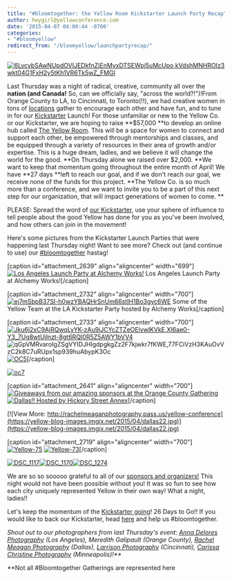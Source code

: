 ```yaml
---
title: "#bloomtogether: the Yellow Room Kickstarter Launch Party Recap"
author: heygirl@yellowconference.com
date: '2015-04-07 04:00:44 -0700'
categories:
- "#bloomyellow"
redirect_from: "/bloomyellow/launchpartyrecap/"
---
```


[![6LvcybSAwNUpdOVIJEDkfnZiEnMvxDTSEWpj5uMcUpo,kVdshMNHROIz3wkt04G1FxH2y5tKh1VR6Tk5wZ_FMGI](https://yellow-blog-images.imgix.net/2015/04/6LvcybSAwNUpdOVIJEDkfnZiEnMvxDTSEWpj5uMcUpokVdshMNHROIz3wkt04G1FxH2y5tKh1VR6Tk5wZ_FMGI.jpg)](https://yellow-blog-images.imgix.net/2015/04/6LvcybSAwNUpdOVIJEDkfnZiEnMvxDTSEWpj5uMcUpokVdshMNHROIz3wkt04G1FxH2y5tKh1VR6Tk5wZ_FMGI.jpg)

Last Thursday was a night of radical, creative, community all over the **nation (and Canada!** So, can we officially say, "across the world?!")!From Orange County to LA, to Cincinnati, to Toronto(!!), we had creative women in tons of [locations](http://yellowconference.com/blog/page/3/) gather to encourage each other and have fun, and to tune in for our [Kickstarter](https://www.kickstarter.com/projects/1439745204/the-yellow-room-a-digital-hub-for-creative-world-c) Launch! For those unfamiliar or new to the Yellow Co. or our Kickstarter, we are hoping to raise **$57,000 **to develop an online hub called [The Yellow Room](http://theyellowroom.co/). This will be a space for women to connect and support each other, be empowered through mentorships and classes, and be equipped through a variety of resources in their area of growth and/or expertise. This is a huge dream, ladies, and we believe it will change the world for the good. **On Thursday alone we raised over $2,000. **We want to keep that momentum going throughout the entire month of April! We have **27 days **left to reach our goal, and if we don't reach our goal, we receive none of the funds for this project. **The Yellow Co. is so much more than a conference, and we want to invite you to be a part of this next step for our organization, that will impact generations of women to come. **

PLEASE: Spread the word of [our Kickstarter](https://www.kickstarter.com/projects/1439745204/the-yellow-room-a-digital-hub-for-creative-world-c), use your sphere of influence to tell people about the good Yellow has done for you as you've been involved, and how others can join in the movement!

Here's some pictures from the Kickstarter Launch Parties that were happening last Thursday night! Want to see more? Check out (and continue to use) our [#bloomtogether](https://instagram.com/explore/tags/bloomtogether/) hastag!

[caption id="attachment_2639" align="aligncenter" width="699"][![Los Angeles Launch Party at Alchemy Works!](https://yellow-blog-images.imgix.net/2015/04/LA22.jpg)](https://yellow-blog-images.imgix.net/2015/04/LA22.jpg) Los Angeles Launch Party at Alchemy Works![/caption]

[caption id="attachment_2732" align="aligncenter" width="700"][![ej7mSbpB37SI-h0wzYBAQHrSnUm66stIH1Bo3gyc6WE](https://yellow-blog-images.imgix.net/2015/04/ej7mSbpB37SI-h0wzYBAQHrSnUm66stIH1Bo3gyc6WE.jpg)](https://yellow-blog-images.imgix.net/2015/04/ej7mSbpB37SI-h0wzYBAQHrSnUm66stIH1Bo3gyc6WE.jpg) Some of the Yellow Team at the LA Kickstarter Party hosted by Alchemy Works[/caption]

[caption id="attachment_2733" align="aligncenter" width="700"][![Jku6j2xC9AjRQwqLyYK-zAu9iJCYcZTZeOElvwlKVkE,XI6ae0-Y3_7Ug8wtUjlnzt-8gt6RQI0R5Z5AWY1bVV4](https://yellow-blog-images.imgix.net/2015/04/Jku6j2xC9AjRQwqLyYK-zAu9iJCYcZTZeOElvwlKVkEXI6ae0-Y3_7Ug8wtUjlnzt-8gt6RQI0R5Z5AWY1bVV4.jpg)](https://yellow-blog-images.imgix.net/2015/04/qGpVMRvaroIgZSgVYIDJHIgdpgkgZz2F7kjwkr7fKWE77FCiVzH3KAuOvVzC2k8C7uRUpx1sp939huAbypK3Oc.jpg) ![qGpVMRvaroIgZSgVYIDJHIgdpgkgZz2F7kjwkr7fKWE,77FCiVzH3KAuOvVzC2k8C7uRUpx1sp939huAbypK3Oc](https://yellow-blog-images.imgix.net/2015/04/qGpVMRvaroIgZSgVYIDJHIgdpgkgZz2F7kjwkr7fKWE77FCiVzH3KAuOvVzC2k8C7uRUpx1sp939huAbypK3Oc.jpg) [![OC5](https://yellow-blog-images.imgix.net/2015/04/OC52.jpg)](https://yellow-blog-images.imgix.net/2015/04/OC52.jpg)[/caption]

[![oc7](https://yellow-blog-images.imgix.net/2015/04/oc71.jpg)](https://yellow-blog-images.imgix.net/2015/04/oc71.jpg)

[caption id="attachment_2641" align="aligncenter" width="700"][![Giveaways from our amazing sponsors at the Orange County Gathering](https://yellow-blog-images.imgix.net/2015/04/OC22.jpg)](https://yellow-blog-images.imgix.net/2015/04/OC22.jpg) [![Dallas!! Hosted by Hickory Street Annex](https://yellow-blog-images.imgix.net/2015/04/dallas12.jpg)](https://yellow-blog-images.imgix.net/2015/04/dallas12.jpg)[/caption]

[![View More: http://rachelmeaganphotography.pass.us/yellow-conference](https://yellow-blog-images.imgix.net/2015/04/dallas22.jpg)](https://yellow-blog-images.imgix.net/2015/04/dallas22.jpg)

[caption id="attachment_2719" align="aligncenter" width="700"][![Yellow-75](https://yellow-blog-images.imgix.net/2015/04/Yellow-751.jpg)](https://yellow-blog-images.imgix.net/2015/04/Yellow-751.jpg) [![Yellow-73](https://yellow-blog-images.imgix.net/2015/04/Yellow-731.jpg)](https://yellow-blog-images.imgix.net/2015/04/Yellow-731.jpg)[/caption]

[![DSC_1117](https://yellow-blog-images.imgix.net/2015/04/DSC_1117.jpg)](https://yellow-blog-images.imgix.net/2015/04/DSC_1117.jpg)[![DSC_1170](https://yellow-blog-images.imgix.net/2015/04/DSC_1170.jpg)](https://yellow-blog-images.imgix.net/2015/04/DSC_1170.jpg)[![DSC_1274](https://yellow-blog-images.imgix.net/2015/04/DSC_1274.jpg)](https://yellow-blog-images.imgix.net/2015/04/DSC_1274.jpg)

We are so so sooooo grateful to all of our [sponsors and organizers!](http://yellowconference.com/blog/page/3/) This night would not have been possible without you! It was so fun to see how each city uniquely represented Yellow in their own way! What a night, ladies!!

Let's keep the momentum of the [Kickstarter going](https://www.kickstarter.com/projects/1439745204/the-yellow-room-a-digital-hub-for-creative-world-c)! 26 Days to Go!! If you would like to back our Kickstarter, head [here](https://www.kickstarter.com/projects/1439745204/the-yellow-room-a-digital-hub-for-creative-world-c) and help us #bloomtogether.

_Shout out to our photographers from last Thursday's event: [Anna Delores Photography](http://www.annadelores.com/) (Los Angeles), Meredith Galipault (Orange County), [Rachel Meagan Photography](http://rachelmeaganphotography.com/) (Dallas), [Larrison Photography](http://larrisonphotography.com/) (Cincinnati), [Carissa Christine Photography](http://www.carissachristine.com/) (Minneapolis)!**_

**Not all #Bloomtogether Gatherings are represented here
